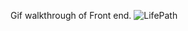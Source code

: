 Gif walkthrough of Front end.
![LifePath](https://github.com/user-attachments/assets/589fd17e-fbaf-4581-a410-766258a49eb6)
